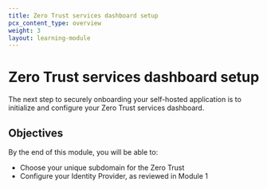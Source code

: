 ```yaml
---
title: Zero Trust services dashboard setup
pcx_content_type: overview
weight: 3
layout: learning-module
---
```


# Zero Trust services dashboard setup

The next step to securely onboarding your self-hosted application is to initialize and configure your Zero Trust services dashboard. 

## Objectives

By the end of this module, you will be able to:

- Choose your unique subdomain for the Zero Trust 
- Configure your Identity Provider, as reviewed in Module 1

